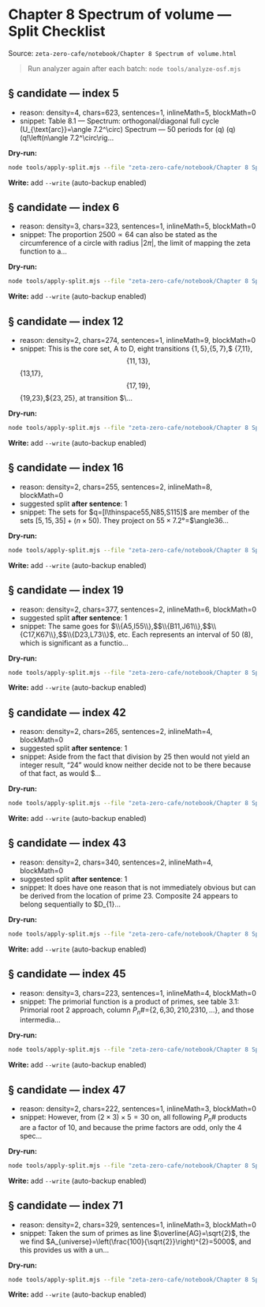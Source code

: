 # Chapter 8 Spectrum of volume — Split Checklist

Source: `zeta-zero-cafe/notebook/Chapter 8 Spectrum of volume.html`

> Run analyzer again after each batch:
> `node tools/analyze-osf.mjs`

## § candidate — index 5
- reason: density=4, chars=623, sentences=1, inlineMath=5, blockMath=0
- snippet: Table 8.1 — Spectrum: orthogonal/diagonal full cycle \(U_{\text{arc}}=\angle 7.2^\circ\) Spectrum — 50 periods for \(q\) \(q\) \(q\!\left(n\angle 7.2^\circ\rig…

**Dry-run:**
```bash
node tools/apply-split.mjs --file "zeta-zero-cafe/notebook/Chapter 8 Spectrum of volume.html" --index 5
```
**Write:** add `--write` (auto-backup enabled)

## § candidate — index 6
- reason: density=3, chars=323, sentences=1, inlineMath=5, blockMath=0
- snippet: The proportion $2500\propto64$ can also be stated as the circumference of a circle with radius $\left|2\pi\right|$, the limit of mapping the zeta function to a…

**Dry-run:**
```bash
node tools/apply-split.mjs --file "zeta-zero-cafe/notebook/Chapter 8 Spectrum of volume.html" --index 6
```
**Write:** add `--write` (auto-backup enabled)

## § candidate — index 12
- reason: density=2, chars=274, sentences=1, inlineMath=9, blockMath=0
- snippet: This is the core set, A to D, eight transitions $\{1,5\},$$\{5,7\},$$ \{7,11\},$$\{11,13\},$$ \{13,17\},$$\{17,19\},$$ \{19,23\},$$\{23,25\}$, at transition $\…

**Dry-run:**
```bash
node tools/apply-split.mjs --file "zeta-zero-cafe/notebook/Chapter 8 Spectrum of volume.html" --index 12
```
**Write:** add `--write` (auto-backup enabled)

## § candidate — index 16
- reason: density=2, chars=255, sentences=2, inlineMath=8, blockMath=0
- suggested split **after sentence**: 1
- snippet: The sets for $q=[I\thinspace55,N85,S115]$ are member of the sets $\left[5,15,35\right]+\left(n\times50\right)$. They project on $55\times7.2\text{°}=$$\angle36…

**Dry-run:**
```bash
node tools/apply-split.mjs --file "zeta-zero-cafe/notebook/Chapter 8 Spectrum of volume.html" --index 16 --sentence 1
```
**Write:** add `--write` (auto-backup enabled)

## § candidate — index 19
- reason: density=2, chars=377, sentences=2, inlineMath=6, blockMath=0
- suggested split **after sentence**: 1
- snippet: The same goes for $\\{A5,I55\\},$$\\{B11,J61\\},$$\\{C17,K67\\},$$\\{D23,L73\\}$, etc. Each represents an interval of 50 (8), which is significant as a functio…

**Dry-run:**
```bash
node tools/apply-split.mjs --file "zeta-zero-cafe/notebook/Chapter 8 Spectrum of volume.html" --index 19 --sentence 1
```
**Write:** add `--write` (auto-backup enabled)

## § candidate — index 42
- reason: density=2, chars=265, sentences=2, inlineMath=4, blockMath=0
- suggested split **after sentence**: 1
- snippet: Aside from the fact that division by 25 then would not yield an integer result, “24” would know neither decide not to be there because of that fact, as would $…

**Dry-run:**
```bash
node tools/apply-split.mjs --file "zeta-zero-cafe/notebook/Chapter 8 Spectrum of volume.html" --index 42 --sentence 1
```
**Write:** add `--write` (auto-backup enabled)

## § candidate — index 43
- reason: density=2, chars=340, sentences=2, inlineMath=4, blockMath=0
- suggested split **after sentence**: 1
- snippet: It does have one reason that is not immediately obvious but can be derived from the location of prime 23. Composite 24 appears to belong sequentially to $D_{1}…

**Dry-run:**
```bash
node tools/apply-split.mjs --file "zeta-zero-cafe/notebook/Chapter 8 Spectrum of volume.html" --index 43 --sentence 1
```
**Write:** add `--write` (auto-backup enabled)

## § candidate — index 45
- reason: density=3, chars=223, sentences=1, inlineMath=4, blockMath=0
- snippet: The primorial function is a product of primes, see table 3.1: Primorial root 2 approach, column $P_{n}\#=$$\{2,6,$$30,210,$$2310,\dots\}$, and those intermedia…

**Dry-run:**
```bash
node tools/apply-split.mjs --file "zeta-zero-cafe/notebook/Chapter 8 Spectrum of volume.html" --index 45
```
**Write:** add `--write` (auto-backup enabled)

## § candidate — index 47
- reason: density=2, chars=222, sentences=1, inlineMath=3, blockMath=0
- snippet: However, from $\left(2\times3\right)\times5=30$ on, all following $P_{n}\#$ products are a factor of 10, and because the prime factors are odd, only the 4 spec…

**Dry-run:**
```bash
node tools/apply-split.mjs --file "zeta-zero-cafe/notebook/Chapter 8 Spectrum of volume.html" --index 47
```
**Write:** add `--write` (auto-backup enabled)

## § candidate — index 71
- reason: density=2, chars=329, sentences=1, inlineMath=3, blockMath=0
- snippet: Taken the sum of primes as line $\overline{AG}=\sqrt{2}$, the we find $A_{universe}=\left(\frac{100}{\sqrt{2}}\right)^{2}=5000$, and this provides us with a un…

**Dry-run:**
```bash
node tools/apply-split.mjs --file "zeta-zero-cafe/notebook/Chapter 8 Spectrum of volume.html" --index 71
```
**Write:** add `--write` (auto-backup enabled)
